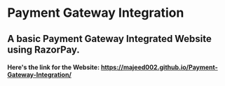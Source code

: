 # Payment Gateway Integration
## A basic Payment Gateway Integrated Website using RazorPay.

#### Here's the link for the Website: https://majeed002.github.io/Payment-Gateway-Integration/
